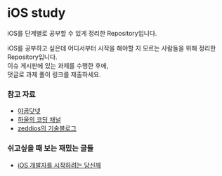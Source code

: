 # iOS study
iOS를 단계별로 공부할 수 있게 정리한 Repository입니다.

iOS를 공부하고 싶은데 어디서부터 시작을 해야할 지 모르는 사람들을 위해 정리한 Repository입니다. <br>
이슈 게시판에 있는 과제를 수행한 후에, <br>
댓글로 과제 풀이 링크를 제출하세요.

### 참고 자료
- [야곰닷넷](https://yagom.net)
- [하울의 코딩 채널](https://www.youtube.com/playlist?list=PLmdU__e_zPf-uiDtI84Gv9SxFicrbw4KV)   
- [zeddios의 기술블로그](https://zeddios.tistory.com)

### 쉬고싶을 때 보는 재밌는 글들
- [iOS 개발자를 시작하려는 당신께](https://www.mobiinside.co.kr/2021/01/07/ios-development/)
